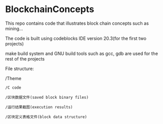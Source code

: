 # BlockchainConcepts
This repo contains code that illustrates block chain concepts such as mining...

The code is built using codeblocks IDE version 20.3(for the first two projects)

make build system and GNU build tools such as gcc, gdb are used for the rest of the projects

File structure:

/Theme

    /C code

    /区块数据文件(saved block binary files)

    /运行结果截图(execution results)

    /区块定义表格文件(block data structure)
